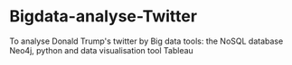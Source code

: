 # Bigdata-analyse-Twitter
To analyse Donald Trump's twitter by Big data tools: the NoSQL database Neo4j, python and data visualisation tool Tableau
